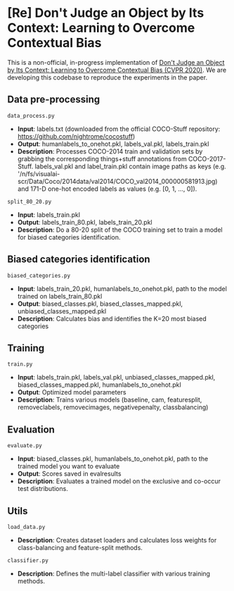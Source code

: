 # [Re] Don't Judge an Object by Its Context: Learning to Overcome Contextual Bias

This is a non-official, in-progress implementation of [Don't Judge an Object by Its Context: Learning to Overcome Contextual Bias (CVPR 2020)](https://arxiv.org/abs/2001.03152). We are developing this codebase to reproduce the experiments in the paper. <!--as part of our participation in the [ML Reproducibility Challenge 2020](https://paperswithcode.com/rc2020).-->

## Data pre-processing
```data_process.py```
- **Input**: labels.txt (downloaded from the official COCO-Stuff repository: https://github.com/nightrome/cocostuff)
- **Output**: humanlabels_to_onehot.pkl, labels_val.pkl, labels_train.pkl
- **Description**: Processes COCO-2014 train and validation sets by grabbing the corresponding things+stuff annotations from COCO-2017-Stuff. labels_val.pkl and label_train.pkl contain image paths as keys (e.g. '/n/fs/visualai-scr/Data/Coco/2014data/val2014/COCO_val2014_000000581913.jpg) and 171-D one-hot encoded labels as values (e.g. [0, 1, ..., 0]).

```split_80_20.py```
- **Input**: labels_train.pkl
- **Output**: labels_train_80.pkl, labels_train_20.pkl
- **Description**: Do a 80-20 split of the COCO training set to train a model for biased categories identification.

## Biased categories identification
```biased_categories.py```
- **Input**: labels_train_20.pkl, humanlabels_to_onehot.pkl, path to the model trained on labels_train_80.pkl
- **Output**: biased_classes.pkl, biased_classes_mapped.pkl, unbiased_classes_mapped.pkl
- **Description**: Calculates bias and identifies the K=20 most biased categories

## Training
```train.py```
- **Input**: labels_train.pkl, labels_val.pkl, unbiased_classes_mapped.pkl, biased_classes_mapped.pkl, humanlabels_to_onehot.pkl
- **Output**: Optimized model parameters
- **Description**: Trains various models (baseline, cam, featuresplit, removeclabels, removecimages, negativepenalty, classbalancing)

## Evaluation
```evaluate.py```
- **Input**: biased_classes.pkl, humanlabels_to_onehot.pkl, path to the trained model you want to evaluate
- **Output**: Scores saved in evalresults
- **Description**: Evaluates a trained model on the exclusive and co-occur test distributions.

## Utils
```load_data.py```
- **Description**: Creates dataset loaders and calculates loss weights for class-balancing and feature-split methods.

```classifier.py```
- **Description**: Defines the multi-label classifier with various training methods. 
